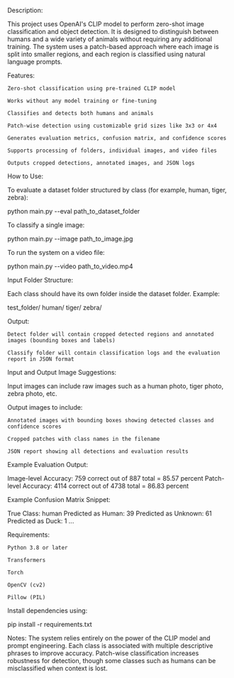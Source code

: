 Description:

This project uses OpenAI's CLIP model to perform zero-shot image classification and object detection. It is designed to distinguish between humans and a wide variety of animals without requiring any additional training. The system uses a patch-based approach where each image is split into smaller regions, and each region is classified using natural language prompts.

Features:

    Zero-shot classification using pre-trained CLIP model

    Works without any model training or fine-tuning

    Classifies and detects both humans and animals

    Patch-wise detection using customizable grid sizes like 3x3 or 4x4

    Generates evaluation metrics, confusion matrix, and confidence scores

    Supports processing of folders, individual images, and video files

    Outputs cropped detections, annotated images, and JSON logs

How to Use:

To evaluate a dataset folder structured by class (for example, human, tiger, zebra):

python main.py --eval path_to_dataset_folder

To classify a single image:

python main.py --image path_to_image.jpg

To run the system on a video file:

python main.py --video path_to_video.mp4

Input Folder Structure:

Each class should have its own folder inside the dataset folder. Example:

test_folder/ human/ tiger/ zebra/

Output:

    Detect folder will contain cropped detected regions and annotated images (bounding boxes and labels)

    Classify folder will contain classification logs and the evaluation report in JSON format

Input and Output Image Suggestions:

Input images can include raw images such as a human photo, tiger photo, zebra photo, etc.

Output images to include:

    Annotated images with bounding boxes showing detected classes and confidence scores

    Cropped patches with class names in the filename

    JSON report showing all detections and evaluation results

Example Evaluation Output:

Image-level Accuracy: 759 correct out of 887 total = 85.57 percent
Patch-level Accuracy: 4114 correct out of 4738 total = 86.83 percent

Example Confusion Matrix Snippet:

True Class: human
Predicted as Human: 39
Predicted as Unknown: 61
Predicted as Duck: 1
...

Requirements:

    Python 3.8 or later

    Transformers

    Torch

    OpenCV (cv2)

    Pillow (PIL)

Install dependencies using:

pip install -r requirements.txt

Notes:
The system relies entirely on the power of the CLIP model and prompt engineering. Each class is associated with multiple descriptive phrases to improve accuracy. Patch-wise classification increases robustness for detection, though some classes such as humans can be misclassified when context is lost.